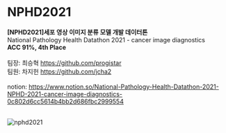 # NPHD2021
<b>[NPHD2021]세포 영상 이미지 분류 모델 개발 데이터톤</b><br/>
National Pathology Health Datathon 2021 - cancer image diagnostics<br/>
<b>ACC 91%, 4th Place</b><br/>
<br/>
팀장: 최승혁 https://github.com/progistar<br/>
팀원: 차지헌 https://github.com/jcha2<br/><br/>
notion: https://www.notion.so/National-Pathology-Health-Datathon-2021-NPHD-2021-cancer-image-diagnostics-0c802d6cc5614b4bb2d686fbc2999554
<br/><br/>

![nphd2021](https://user-images.githubusercontent.com/31056110/145984720-8eab473e-4980-463f-8dc9-dbd3ac192100.png)

